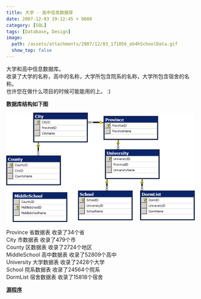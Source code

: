 ```yaml
---
title: 大学 - 高中信息数据库
date: 2007-12-03 19:12:45 + 0080
category: [SQL]
tags: [Database, Design]
image:
  path: /assets/attachments/2007/12/03_171056_eb4hSchoolData.gif
  show_top: false
---
```


大学和高中信息数据库。  
收录了大学的名称，高中的名称，大学所包含院系的名称，大学所包含宿舍的名称。  
也许您在做什么项目的时候可能能用的上。 :)  

 **数据库结构如下图**  

![data structure](/assets/attachments/2007/12/03_171056_eb4hSchoolData.gif)  

Province 省数据表 收录了34个省  
City 市数据表 收录了479个市  
County 区数据表 收录了2724个地区  
MiddleSchool 高中数据表 收录了52809个高中  
University 大学数据表 收录了2428个大学  
School 院系数据表 收录了24564个院系  
DormList 宿舍数据表 收录了15818个宿舍  

[**源程序**](/assets/attachments/2007/12/03_171840_74vaSchoolData.rar)
